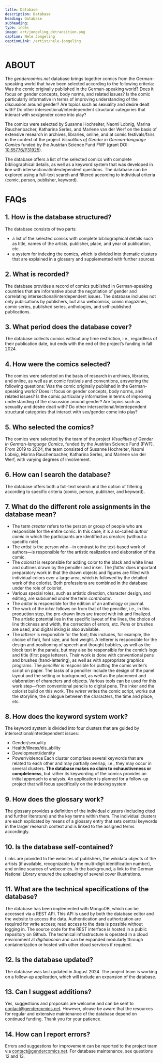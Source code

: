 ```yaml
---
title: Database
description: Database
heading: Database
subheading:
type: index
image: art/jongeling_detransition.png
caption: Nele Jongeling
captionLink: /artist/nele-jongeling
---
```


# ABOUT

The _gendercomics.net_ database brings together comics from the German-speaking world that have been selected according to the following criteria: Was the comic originally published in the German-speaking world? Does it focus on gender concepts, body norms, and related issues? Is the comic particularly informative in terms of improving understanding of the discussion around gender? Are topics such as sexuality and desire dealt with? Do other intersectional/interdependent structural categories that interact with sex/gender come into play?
 
The comics were selected by Susanne Hochreiter, Naomi Lobnig, Marina Rauchenbacher, Katharina Serles, and Marlene van der Werf on the basis of extensive research in archives, libraries, online, and at comic festivals/fairs in the context of the project _Visualities of Gender in German-language Comics_ funded by the Austrian Science Fund FWF (grant DOI: [10.55776/P31925](https://www.fwf.ac.at/forschungsradar/10.55776/P31925)). 
 
The database offers a list of the selected comics with complete bibliographical details, as well as a keyword system that was developed in line with intersectional/interdependent questions. The database can be explored using a full-text search and filtered according to individual criteria (comic, person, publisher, keyword).

# FAQs
 
## 1. How is the database structured? 
The database consists of two parts: 
- a list of the selected comics with complete bibliographical details such as title, names of the artists, publisher, place, and year of publication, etc.
- a system for indexing the comics, which is divided into thematic clusters that are explained in a glossary and supplemented with further sources.
 
## 2. What is recorded? 
The database provides a record of comics published in German-speaking countries that are informative about the negotiation of gender and correlating intersectional/interdependent issues. The database includes not only publications by publishers, but also webcomics, comic magazines, comic series, published series, anthologies, and self-published publications.  

## 3. What period does the database cover? 
The database collects comics without any time restriction, i.e., regardless of their publication date, but ends with the end of the project’s funding in fall 2024. 

## 4. How were the comics selected? 
The comics were selected on the basis of research in archives, libraries, and online, as well as at comic festivals and conventions, answering the following questions: Was the comic originally published in the German-speaking world? Does it focus on gender concepts, body norms, and related issues? Is the comic particularly informative in terms of improving understanding of the discussion around gender? Are topics such as sexuality and desire dealt with? Do other intersectional/interdependent structural categories that interact with sex/gender come into play?

## 5. Who selected the comics? 
The comics were selected by the team of the project _Visualities of Gender in German-language Comics_, funded by the Austrian Science Fund (FWF). From 2019 to 2024, the team consisted of Susanne Hochreiter, Naomi Lobnig, Marina Rauchenbacher, Katharina Serles, and Marlene van der Werf, with varying degrees of involvement. 

## 6. How can I search the database? 
The database offers both a full-text search and the option of filtering according to specific criteria (comic, person, publisher, and keyword). 

## 7. What do the different role assignments in the database mean?
- The term _creator_ refers to the person or group of people who are responsible for the entire comic. In this case, it is a so-called _author comic_ in which the participants are identified as creators (without a specific role). 
- The _artist_ is the person who—in contrast to the text-based work of authors—is responsible for the artistic realization and elaboration of the comic. 
- The _colorist_ is responsible for adding color to the black and white lines and outlines drawn by the penciller and inker. The _flatter_ does important preparatory work in that the drawn objects and figures are filled with individual colors over a large area, which is followed by the detailed work of the colorist. Both professions are combined in the database under the role of colorist.
- Various special roles, such as artistic direction, character design, and editing, are subsumed under the term _contributor_. 
- The _editor_ is responsible for the edition of an anthology or journal.
- The work of the _inker_ follows on from that of the penciller, i.e., in this production step, the pre-drawn lines are traced with ink and finalized. The artistic potential lies in the specific layout of the lines, the choice of line thickness and width, the correction of errors, etc. Pens or brushes are used, and digital inking is also available. 
- The _letterer_ is responsible for the font; this includes, for example, the choice of font, font size, and font weight. A letterer is responsible for the design and positioning of speech and thought bubbles, as well as the block text in the panels, but may also be responsible for the comic’s logo and title (first page letterer). Their work is done with conventional pens and brushes (hand-lettering), as well as with appropriate graphics programs. 
The _penciller_ is responsible for putting the comic writer’s script on paper. The tasks of a penciller include the design of the panel layout and the setting or background, as well as the placement and elaboration of characters and objects. Various tools can be used for this work step—from conventional pencils to digital pens. The inker and the colorist build on this work. 
The _writer_ writes the comic script, works out the storyline, the dialogue between the characters, the time and place, etc. 

## 8. How does the keyword system work? 
The keyword system is divided into four clusters that are guided by intersectional/interdependent issues: 
- Gender/sexuality
- Health/illness/dis_ability
- Development/identity
- Power/violence
Each cluster comprises several keywords that are related to each other and may partially overlap, i.e., they may occur in several clusters. **The database makes no claim to exhaustiveness or completeness**, but rather its keywording of the comics provides an initial approach to analysis. An application is planned for a follow-up project that will focus specifically on the indexing system. 

## 9. How does the glossary work? 
The glossary provides a definition of the individual clusters (including cited and further literature) and the key terms within them.
The individual clusters are each explicated by means of a glossary entry that sets central keywords in the larger research context and is linked to the assigned terms accordingly.  

## 10. Is the database self-contained?
Links are provided to the websites of publishers, the wikidata objects of the artists (if available, recognizable by the multi-digit identification number), and online sources of webcomics. In the background, a link to the German National Library ensured the uploading of several cover illustrations.

## 11. What are the technical specifications of the database? 
The database has been implemented with MongoDB, which can be accessed via a REST API. This API is used by both the database editor and the website to access the data. Authentication and authorization are required for write access; read access to the data is possible without logging in. The source code for the REST interface is hosted in a public repository on Github. The technical infrastructure is operated in a cloud environment at _digitalocean_ and can be expanded modularly through containerization or hosted with other cloud services if required.

## 12. Is the database updated? 
The database was last updated in August 2024. The project team is working on a follow-up application, which will include an expansion of the database. 

## 13. Can I suggest additions? 
Yes, suggestions and proposals are welcome and can be sent to [contact@gendercomics.net](contact@gendercomics.net). However, please be aware that the resources for regular and extensive maintenance of the database depend on continued funding. Thank you for your patience.

## 14. How can I report errors? 
Errors and suggestions for improvement can be reported to the project team via [contact@gendercomics.net](contact@gendercomics.net). For database maintenance, see questions 12 and 13.
